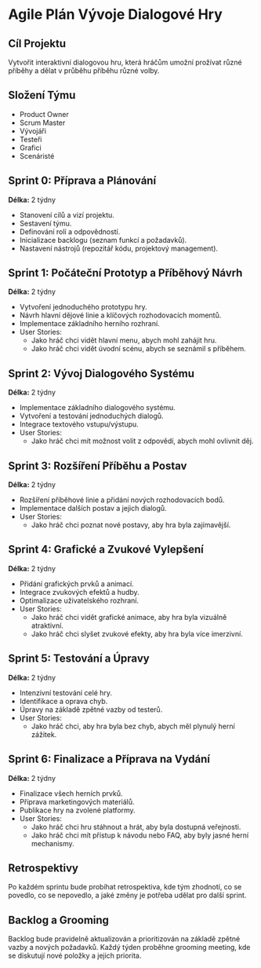 # Agile Plán Vývoje Dialogové Hry

## Cíl Projektu
Vytvořit interaktivní dialogovou hru, která hráčům umožní prožívat různé příběhy a dělat v průběhu příběhu různé volby.

## Složení Týmu
- Product Owner
- Scrum Master
- Vývojáři
- Testeři
- Grafici
- Scenáristé

## Sprint 0: Příprava a Plánování
**Délka:** 2 týdny
- Stanovení cílů a vizí projektu.
- Sestavení týmu.
- Definování rolí a odpovědností.
- Inicializace backlogu (seznam funkcí a požadavků).
- Nastavení nástrojů (repozitář kódu, projektový management).

## Sprint 1: Počáteční Prototyp a Příběhový Návrh
**Délka:** 2 týdny
- Vytvoření jednoduchého prototypu hry.
- Návrh hlavní dějové linie a klíčových rozhodovacích momentů.
- Implementace základního herního rozhraní.
- User Stories:
  - Jako hráč chci vidět hlavní menu, abych mohl zahájit hru.
  - Jako hráč chci vidět úvodní scénu, abych se seznámil s příběhem.

## Sprint 2: Vývoj Dialogového Systému
**Délka:** 2 týdny
- Implementace základního dialogového systému.
- Vytvoření a testování jednoduchých dialogů.
- Integrace textového vstupu/výstupu.
- User Stories:
  - Jako hráč chci mít možnost volit z odpovědí, abych mohl ovlivnit děj.

## Sprint 3: Rozšíření Příběhu a Postav
**Délka:** 2 týdny
- Rozšíření příběhové linie a přidání nových rozhodovacích bodů.
- Implementace dalších postav a jejich dialogů.
- User Stories:
  - Jako hráč chci poznat nové postavy, aby hra byla zajímavější.

## Sprint 4: Grafické a Zvukové Vylepšení
**Délka:** 2 týdny
- Přidání grafických prvků a animací.
- Integrace zvukových efektů a hudby.
- Optimalizace uživatelského rozhraní.
- User Stories:
  - Jako hráč chci vidět grafické animace, aby hra byla vizuálně atraktivní.
  - Jako hráč chci slyšet zvukové efekty, aby hra byla více imerzivní.

## Sprint 5: Testování a Úpravy
**Délka:** 2 týdny
- Intenzivní testování celé hry.
- Identifikace a oprava chyb.
- Úpravy na základě zpětné vazby od testerů.
- User Stories:
  - Jako hráč chci, aby hra byla bez chyb, abych měl plynulý herní zážitek.

## Sprint 6: Finalizace a Příprava na Vydání
**Délka:** 2 týdny
- Finalizace všech herních prvků.
- Připrava marketingových materiálů.
- Publikace hry na zvolené platformy.
- User Stories:
  - Jako hráč chci hru stáhnout a hrát, aby byla dostupná veřejnosti.
  - Jako hráč chci mít přístup k návodu nebo FAQ, aby byly jasné herní mechanismy.

## Retrospektivy
Po každém sprintu bude probíhat retrospektiva, kde tým zhodnotí, co se povedlo, co se nepovedlo, a jaké změny je potřeba udělat pro další sprint.

## Backlog a Grooming
Backlog bude pravidelně aktualizován a prioritizován na základě zpětné vazby a nových požadavků. Každý týden proběhne grooming meeting, kde se diskutují nové položky a jejich priorita.
